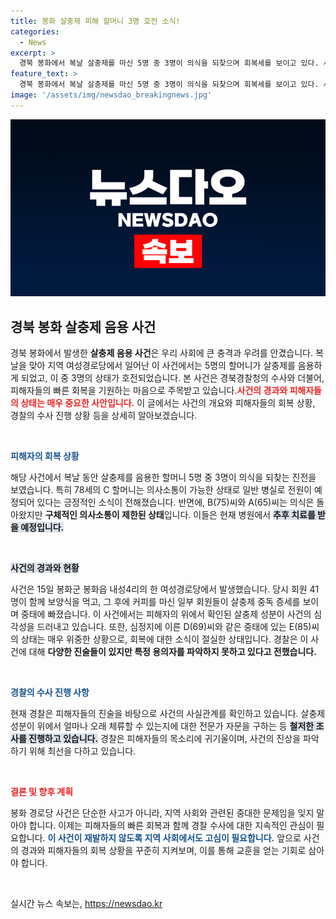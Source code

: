 ```yaml
---
title: 봉화 살충제 피해 할머니 3명 호전 소식!
categories:
  - News
excerpt: >
  경북 봉화에서 복날 살충제를 마신 5명 중 3명이 의식을 되찾으며 회복세를 보이고 있다. 사건 원인 조사 중, 중태에 빠진 할머니들은 여전히 위중한 상태로 police는 진실 규명에 박차를 가하고 있다. 클릭하면 사건의 전말을 확인할 수 있다!
feature_text: >
  경북 봉화에서 복날 살충제를 마신 5명 중 3명이 의식을 되찾으며 회복세를 보이고 있다. 사건 원인 조사 중, 중태에 빠진 할머니들은 여전히 위중한 상태로 police는 진실 규명에 박차를 가하고 있다. 클릭하면 사건의 전말을 확인할 수 있다!
image: '/assets/img/newsdao_breakingnews.jpg'
---
```


<p><img src="/assets/img/newsdao_breakingnews.jpg" alt="firstkoreanews 속보" /></p>

<h2 data-ke-size="size26">경북 봉화 살충제 음용 사건</h2>

<p data-ke-size="size16">경북 봉화에서 발생한 <b>살충제 음용 사건</b>은 우리 사회에 큰 충격과 우려를 안겼습니다. 복날을 맞아 지역 여성경로당에서 일어난 이 사건에서는 5명의 할머니가 살충제를 음용하게 되었고, 이 중 3명의 상태가 호전되었습니다. 본 사건은 경북경찰청의 수사와 더불어, 피해자들의 빠른 회복을 기원하는 마음으로 주목받고 있습니다.<b><span style="color: #ee2323;">사건의 경과와 피해자들의 상태는 매우 중요한 사안입니다.</span></b> 이 글에서는 사건의 개요와 피해자들의 회복 상황, 경찰의 수사 진행 상황 등을 상세히 알아보겠습니다.</p>

<p data-ke-size="size16">&nbsp;</p>

<p><b><span style="color: #1a5490;">피해자의 회복 상황</span></b></p>

<p data-ke-size="size16">해당 사건에서 복날 동안 살충제를 음용한 할머니 5명 중 3명이 의식을 되찾는 진전을 보였습니다. 특히 78세의 C 할머니는 의사소통이 가능한 상태로 일반 병실로 전원이 예정되어 있다는 긍정적인 소식이 전해졌습니다. 반면에, B(75)씨와 A(65)씨는 의식은 돌아왔지만 <b>구체적인 의사소통이 제한된 상태</b>입니다. 이들은 현재 병원에서 <b><span style="background-color: #21538527;">추후 치료를 받을 예정입니다.</span></b></p>

<p data-ke-size="size16">&nbsp;</p>

<p><b><span style="background-color: #21538527;">사건의 경과와 현황</span></b></p>

<p data-ke-size="size16">사건은 15일 봉화군 봉화읍 내성4리의 한 여성경로당에서 발생했습니다. 당시 회원 41명이 함께 보양식을 먹고, 그 후에 커피를 마신 일부 회원들이 살충제 중독 증세를 보이며 중태에 빠졌습니다. 이 사건에서는 피해자의 위에서 확인된 살충제 성분이 사건의 심각성을 드러내고 있습니다. 또한, 심정지에 이른 D(69)씨와 같은 중태에 있는 E(85)씨의 상태는 매우 위중한 상황으로, 회복에 대한 소식이 절실한 상태입니다. 경찰은 이 사건에 대해 <b>다양한 진술들이 있지만 특정 용의자를 파악하지 못하고 있다고 전했습니다.</b></p>

<p data-ke-size="size16">&nbsp;</p>

<p><b><span style="color: #1a5490;">경찰의 수사 진행 사항</span></b></p>

<p data-ke-size="size16">현재 경찰은 피해자들의 진술을 바탕으로 사건의 사실관계를 확인하고 있습니다. 살충제 성분이 위에서 얼마나 오래 체류할 수 있는지에 대한 전문가 자문을 구하는 등 <b><span style="background-color: #21538527;">철저한 조사를 진행하고 있습니다.</span></b> 경찰은 피해자들의 목소리에 귀기울이며, 사건의 진상을 파악하기 위해 최선을 다하고 있습니다.</p>

<p data-ke-size="size16">&nbsp;</p>

<p><b><span style="color: #ee2323;">결론 및 향후 계획</span></b></p>

<p data-ke-size="size16">봉화 경로당 사건은 단순한 사고가 아니라, 지역 사회와 관련된 중대한 문제임을 잊지 말아야 합니다. 이제는 피해자들의 빠른 회복과 함께 경찰 수사에 대한 지속적인 관심이 필요합니다. <b><span style="color: #1a5490;">이 사건이 재발하지 않도록 지역 사회에서도 고심이 필요합니다.</span></b> 앞으로 사건의 경과와 피해자들의 회복 상황을 꾸준히 지켜보며, 이를 통해 교훈을 얻는 기회로 삼아야 합니다.</p>

<p data-ke-size="size16">&nbsp;</p>
실시간 뉴스 속보는, <a href="https://newsdao.kr" rel="dofollow">https://newsdao.kr</a>


